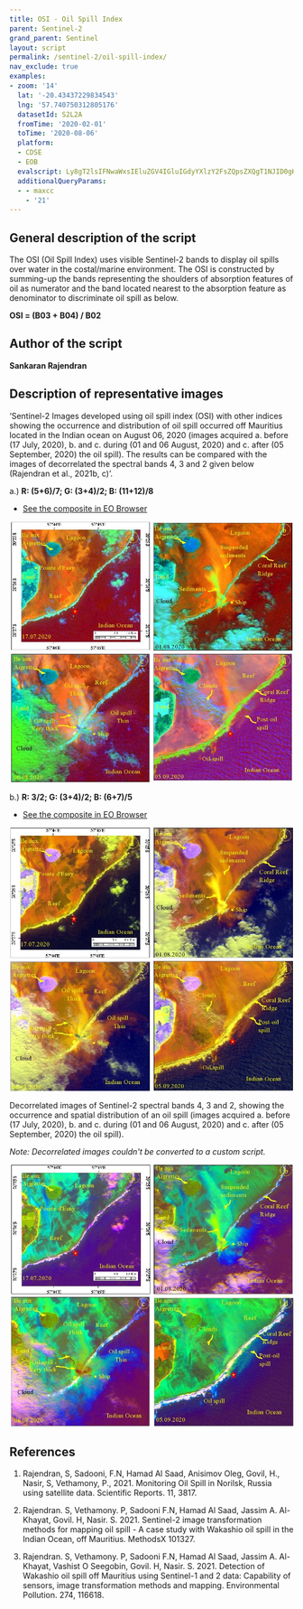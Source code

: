 ```yaml
---
title: OSI - Oil Spill Index
parent: Sentinel-2
grand_parent: Sentinel
layout: script
permalink: /sentinel-2/oil-spill-index/
nav_exclude: true
examples:
- zoom: '14'
  lat: '-20.43437229834543'
  lng: '57.740750312805176'
  datasetId: S2L2A
  fromTime: '2020-02-01'
  toTime: '2020-08-06'
  platform:
  - CDSE
  - EOB
  evalscript: Ly8gT2lsIFNwaWxsIEluZGV4IGluIGdyYXlzY2FsZQpsZXQgT1NJID0gKEIwMyArIEIwNCkgLyBCMDI7CnJldHVybiBbT1NJLzNdCgovLyBSR0IgdmlzdWFsaXphdGlvbiBhKQovKgpsZXQgUiA9IChCMDUrQjA2KS9CMDcKbGV0IEcgPSAoQjAzK0IwNCkvQjAyCmxldCBCID0gKEIxMStCMTIpL0IwOApyZXR1cm4gW1IvMywgRy8zLCBCLzNdCiovCgovLyBSR0IgdmlzdWFsaXphdGlvbiBiKQovKgpsZXQgUiA9IChCMDMvQjAyKQpsZXQgRyA9IChCMDMrQjA0KS9CMDIKbGV0IEIgPSAoQjA2K0IwNykvQjA1CnJldHVybiBbUi8zLCBHLzMsIEIvM10KKi8=
  additionalQueryParams:
  - - maxcc
    - '21'
---
```


## General description of the script

The OSI (Oil Spill Index) uses visible Sentinel-2 bands to display oil spills over water in the costal/marine environment. The OSI is constructed by summing-up the bands representing the shoulders of absorption features of oil as numerator and the band located nearest to the absorption feature as denominator to discriminate oil spill as below.

**OSI = (B03 + B04) / B02**

## Author of the script

**Sankaran Rajendran**

## Description of representative images

‘Sentinel-2 Images developed using oil spill index (OSI) with other indices showing the occurrence and distribution of oil spill occurred off Mauritius located in the Indian ocean on August 06, 2020 (images acquired a. before (17 July, 2020), b. and c. during (01 and 06 August, 2020) and c. after (05 September, 2020) the oil spill). The results can be compared with the images of decorrelated the spectral bands 4, 3 and 2 given below (Rajendran et al., 2021b, c)’.

a.) **R: (5+6)/7; G: (3+4)/2; B: (11+12)/8** 
- [See the composite in EO Browser](https://sentinelshare.page.link/mvBh)

![Sentinel-2 Image using OSI](images/1.jpg)

b.) **R: 3/2; G: (3+4)/2; B: (6+7)/5**

- [See the composite in EO Browser](https://sentinelshare.page.link/itDT)

![Sentinel-2 Image using OSI](images/2.jpg)

Decorrelated images of Sentinel-2  spectral bands 4, 3 and 2, showing the occurrence and spatial distribution of an oil spill (images acquired a. before (17 July, 2020), b. and c. during (01 and 06 August, 2020) and c. after (05 September, 2020) the oil spill).

_Note: Decorrelated images couldn't be converted to a custom script._

![Sentinel-2 Image using OSI](images/3.jpg)

## References
1.	Rajendran, S, Sadooni, F.N, Hamad Al Saad, Anisimov Oleg, Govil, H., Nasir, S, Vethamony, P., 2021. Monitoring Oil Spill in Norilsk, Russia using satellite data. Scientific Reports. 11, 3817.

2.	Rajendran. S, Vethamony. P, Sadooni F.N, Hamad Al Saad, Jassim A. Al-Khayat, Govil. H, Nasir. S. 2021. Sentinel-2 image transformation methods for mapping oil spill - A case study with Wakashio oil spill in the Indian Ocean, off Mauritius. MethodsX 101327.

3.	Rajendran. S, Vethamony. P, Sadooni F.N, Hamad Al Saad, Jassim A. Al-Khayat, Vashist O Seegobin, Govil. H, Nasir. S. 2021. Detection of Wakashio oil spill off Mauritius using Sentinel-1 and 2 data: Capability of sensors, image transformation methods and mapping. Environmental Pollution. 274, 116618.
